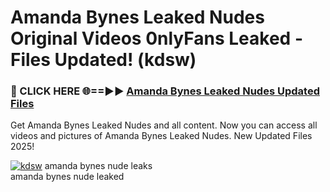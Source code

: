 # Amanda Bynes Leaked Nudes Original Videos 0nlyFans Leaked - Files Updated! (kdsw)

<h3>🔴 CLICK HERE 🌐==►► <a href="https://tinyurl.com/5h6xmrr3" rel="nofollow">Amanda Bynes Leaked Nudes Updated Files</a></h3>

Get Amanda Bynes Leaked Nudes and all content. Now you can access all videos and pictures of Amanda Bynes Leaked Nudes. New Updated Files 2025!

[![kdsw](https://i.imgur.com/KVD873Z.gif)](https://tinyurl.com/5h6xmrr3)
amanda bynes nude leaks<br>
amanda bynes nude leaked